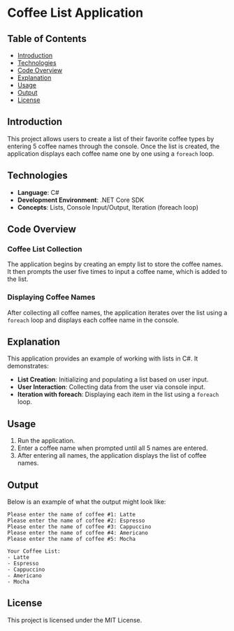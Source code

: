 
# Coffee List Application

## Table of Contents
- [Introduction](#introduction)
- [Technologies](#technologies)
- [Code Overview](#code-overview)
- [Explanation](#explanation)
- [Usage](#usage)
- [Output](#output)
- [License](#license)

## Introduction

This project allows users to create a list of their favorite coffee types by entering 5 coffee names through the console. Once the list is created, the application displays each coffee name one by one using a `foreach` loop.

## Technologies

- **Language**: C#
- **Development Environment**: .NET Core SDK
- **Concepts**: Lists, Console Input/Output, Iteration (foreach loop)

## Code Overview

### Coffee List Collection
The application begins by creating an empty list to store the coffee names. It then prompts the user five times to input a coffee name, which is added to the list.

### Displaying Coffee Names
After collecting all coffee names, the application iterates over the list using a `foreach` loop and displays each coffee name in the console.

## Explanation

This application provides an example of working with lists in C#. It demonstrates:
- **List Creation**: Initializing and populating a list based on user input.
- **User Interaction**: Collecting data from the user via console input.
- **Iteration with foreach**: Displaying each item in the list using a `foreach` loop.

## Usage

1. Run the application.
2. Enter a coffee name when prompted until all 5 names are entered.
3. After entering all names, the application displays the list of coffee names.

## Output

Below is an example of what the output might look like:

```
Please enter the name of coffee #1: Latte
Please enter the name of coffee #2: Espresso
Please enter the name of coffee #3: Cappuccino
Please enter the name of coffee #4: Americano
Please enter the name of coffee #5: Mocha

Your Coffee List:
- Latte
- Espresso
- Cappuccino
- Americano
- Mocha
```

## License

This project is licensed under the MIT License.
